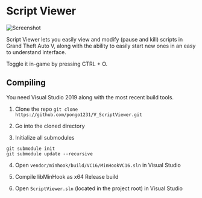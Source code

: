# Script Viewer

![Screenshot](https://i.imgur.com/MBvORgc.png)

Script Viewer lets you easily view and modify (pause and kill) scripts in Grand Theft Auto V, along with the ability to easily start new ones in an easy to understand interface.

Toggle it in-game by pressing CTRL + O.

## Compiling

You need Visual Studio 2019 along with the most recent build tools.

1. Clone the repo `git clone https://github.com/pongo1231/V_ScriptViewer.git`

2. Go into the cloned directory

3. Initialize all submodules

```
git submodule init
git submodule update --recursive
```

4. Open `vendor/minhook/build/VC16/MinHookVC16.sln` in Visual Studio

5. Compile libMinHook as x64 Release build

6. Open `ScriptViewer.sln` (located in the project root) in Visual Studio
